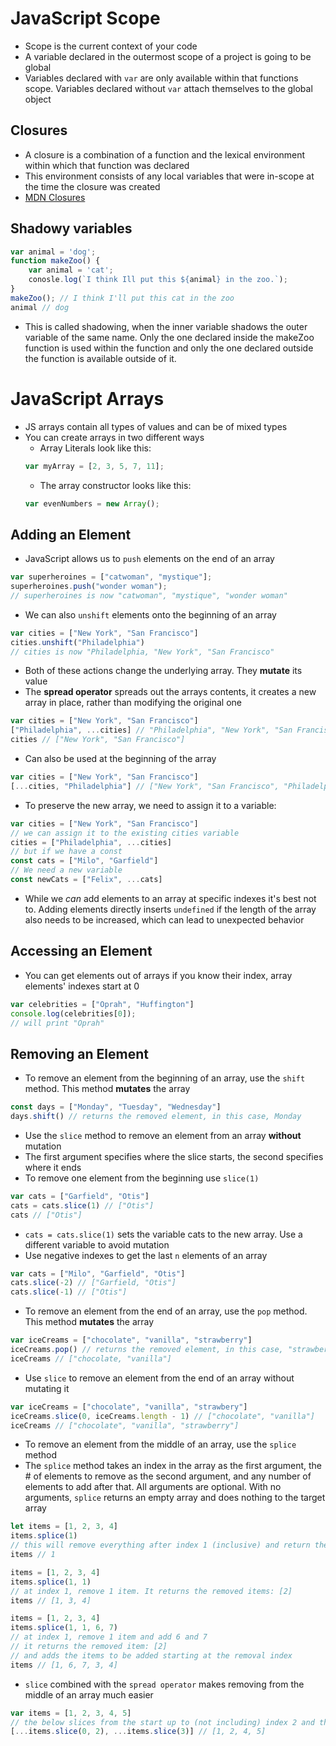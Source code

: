 # JavaScript Scope
- Scope is the current context of your code
- A variable declared in the outermost scope of a project is going to be global
- Variables declared with `var` are only available within that functions scope. Variables declared without `var` attach themselves to the global object
## Closures
- A closure is a combination of a function and the lexical environment within which that function was declared
- This environment consists of any local variables that were in-scope at the time the closure was created
- [MDN Closures](https://developer.mozilla.org/en-US/docs/Web/JavaScript/Closures)
## Shadowy variables
``` javascript
var animal = 'dog';
function makeZoo() {
    var animal = 'cat';
    conosle.log(`I think Ill put this ${animal} in the zoo.`);
}
makeZoo(); // I think I'll put this cat in the zoo
animal // dog
```
- This is called shadowing, when the inner variable shadows the outer variable of the same name. Only the one declared inside the makeZoo function is used within the function and only the one declared outside the function is available outside of it.

# JavaScript Arrays
- JS arrays contain all types of values and can be of mixed types
- You can create arrays in two different ways
  * Array Literals look like this:
  ``` javascript
  var myArray = [2, 3, 5, 7, 11];
  ```
  * The array constructor looks like this:
  ``` javascript
  var evenNumbers = new Array();
  ```
## Adding an Element
- JavaScript allows us to `push` elements on the end of an array
``` javascript
var superheroines = ["catwoman", "mystique"];
superheroines.push("wonder woman");
// superheroines is now "catwoman", "mystique", "wonder woman"
```
-  We can also `unshift` elements onto the beginning of an array
``` javascript
var cities = ["New York", "San Francisco"]
cities.unshift("Philadelphia")
// cities is now "Philadelphia, "New York", "San Francisco"
```
- Both of these actions change the underlying array. They **mutate** its value
- The **spread operator** spreads out the arrays contents, it creates a new array in place, rather than modifying the original one
``` javascript
var cities = ["New York", "San Francisco"]
["Philadelphia", ...cities] // "Philadelphia", "New York", "San Francisco"
cities // ["New York", "San Francisco"]
```
- Can also be used at the beginning of the array
``` javascript
var cities = ["New York", "San Francisco"]
[...cities, "Philadelphia"] // ["New York", "San Francisco", "Philadelphia"]
```
- To preserve the new array, we need to assign it to a variable:
``` javascript
var cities = ["New York", "San Francisco"]
// we can assign it to the existing cities variable
cities = ["Philadelphia", ...cities]
// but if we have a const
const cats = ["Milo", "Garfield"]
// We need a new variable
const newCats = ["Felix", ...cats]
```
- While we *can* add elements to an array at specific indexes it's best not to. Adding elements directly inserts `undefined` if the length of the array also needs to be increased, which can lead to unexpected behavior
## Accessing an Element
- You can get elements out of arrays if you know their index, array elements' indexes start at 0
``` javascript
var celebrities = ["Oprah", "Huffington"]
console.log(celebrities[0]);
// will print "Oprah"
```
## Removing an Element
- To remove an element from the beginning of an array, use the `shift` method. This method **mutates** the array
``` javascript
const days = ["Monday", "Tuesday", "Wednesday"]
days.shift() // returns the removed element, in this case, Monday
```
- Use the `slice` method to remove an element from an array **without** mutation
- The first argument specifies where the slice starts, the second specifies where it ends
- To remove one element from the beginning use `slice(1)`
``` javascript
var cats = ["Garfield", "Otis"]
cats = cats.slice(1) // ["Otis"]
cats // ["Otis"]
```
- `cats = cats.slice(1)` sets the variable cats to the new array. Use a different variable to avoid mutation
- Use negative indexes to get the last `n` elements of an array
``` javascript
var cats = ["Milo", "Garfield", "Otis"]
cats.slice(-2) // ["Garfield, "Otis"]
cats.slice(-1) // ["Otis"]
```
- To remove an element from the end of an array, use the `pop` method. This method **mutates** the array
``` javascript
var iceCreams = ["chocolate", "vanilla", "strawberry"]
iceCreams.pop() // returns the removed element, in this case, "strawberry"
iceCreams // ["chocolate, "vanilla"]
```
- Use `slice` to remove an element from the end of an array without mutating it
``` javascript
var iceCreams = ["chocolate", "vanilla", "strawbery"]
iceCreams.slice(0, iceCreams.length - 1) // ["chocolate", "vanilla"]
iceCreams // ["chocolate", "vanilla", "strawberry"]
```
- To remove an element from the middle of an array, use the `splice` method
- The `splice` method takes an index in the array as the first argument, the # of elements to remove as the second argument, and any number of elements to add after that. All arguments are optional. With no arguments, `splice` returns an empty array and does nothing to the target array
``` javascript
let items = [1, 2, 3, 4]
items.splice(1)
// this will remove everything after index 1 (inclusive) and return the removed items [2, 3, 4]
items // 1

items = [1, 2, 3, 4]
items.splice(1, 1)
// at index 1, remove 1 item. It returns the removed items: [2]
items // [1, 3, 4]

items = [1, 2, 3, 4]
items.splice(1, 1, 6, 7)
// at index 1, remove 1 item and add 6 and 7
// it returns the removed item: [2]
// and adds the items to be added starting at the removal index
items // [1, 6, 7, 3, 4]
```
- `slice` combined with the `spread operator` makes removing from the middle of an array much easier
``` javascript
var items = [1, 2, 3, 4, 5]
// the below slices from the start up to (not including) index 2 and then a slice from index 3 to the end
[...items.slice(0, 2), ...items.slice(3)] // [1, 2, 4, 5]
```








